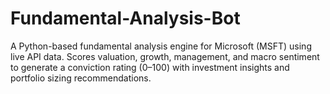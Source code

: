 # Fundamental-Analysis-Bot
A Python-based fundamental analysis engine for Microsoft (MSFT) using live API data. Scores valuation, growth, management, and macro sentiment to generate a conviction rating (0–100) with investment insights and portfolio sizing recommendations.
